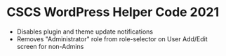 # CSCS WordPress Helper Code 2021
* Disables plugin and theme update notifications
* Removes "Administrator" role from role-selector on User Add/Edit screen for non-Admins
